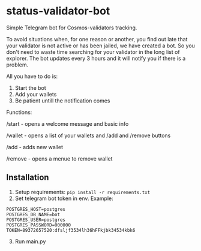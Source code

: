 # status-validator-bot
Simple Telegram bot for Cosmos-validators tracking.

To avoid situations when, for one reason or another, you find out late that your validator is not active or has been jailed, we have created a bot. So you don't need to waste time searching for your validator in the long list of explorer. The bot updates every 3 hours and it will notify you if there is a problem.
 
All you have to do is:
1) Start the bot
2) Add your wallets
3) Be patient untill the notification comes


Functions:

/start - opens a welcome message and basic info

/wallet - opens a list of your wallets and /add and /remove buttons

/add - adds new wallet

/remove - opens a menue to remove wallet

## Installation
1. Setup requirements: `pip install -r requirements.txt`
2. Set telegram bot token in env. Example:
```
POSTGRES_HOST=postgres
POSTGRES_DB_NAME=bot
POSTGRES_USER=postgres
POSTGRES_PASSWORD=000000
TOKEN=89372657520:dfsljf3534lh36hFFkjbk34534kbk6
```
3. Run main.py
